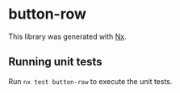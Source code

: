 # button-row

This library was generated with [Nx](https://nx.dev).

## Running unit tests

Run `nx test button-row` to execute the unit tests.

